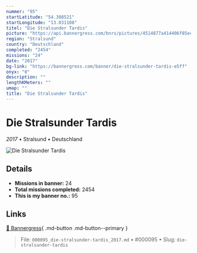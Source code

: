 ```yaml
---
nummer: "95"
startLatitude: "54.308521"
startLongitude: "13.031108"
titel: "Die Stralsunder Tardis"
picture: "https://api.bannergress.com/bnrs/pictures/4514877a414406f85ec78584e9e3c01c"
region: "Stralsund"
country: "Deutschland"
completed: "2454"
missions: "24"
date: "2017"
bg-link: "https://bannergress.com/banner/die-stralsunder-tardis-e5ff"
onyx: "0"
description: ""
lengthKMeters: ""
umap: ""
title: "Die Stralsunder Tardis"
---
```

# Die Stralsunder Tardis

*2017* • Stralsund • Deutschland

![Die Stralsunder Tardis](https://api.bannergress.com/bnrs/pictures/4514877a414406f85ec78584e9e3c01c)

## Details

- **Missions in banner:** 24
- **Total missions completed:** 2454
- **This is my banner no.:** 95




## Links
[🔗 Bannergress](https://bannergress.com/banner/die-stralsunder-tardis-e5ff){ .md-button .md-button--primary }



> File: `000095_die-stralsunder-tardis_2017.md` • #000095 • Slug: `die-stralsunder-tardis`
